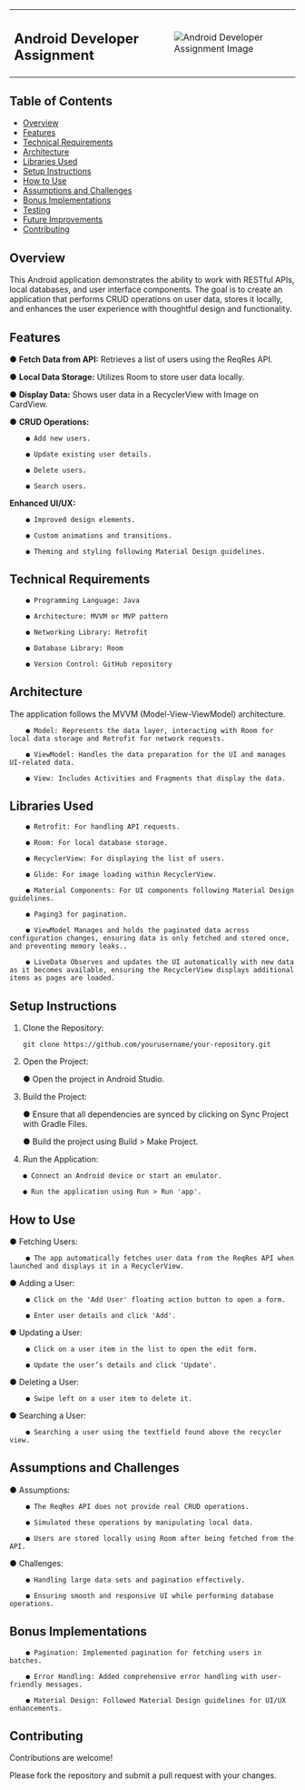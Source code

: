 <table>
<tr>
<td>

## Android Developer Assignment

</td>
<td>

<img src="https://encrypted-tbn0.gstatic.com/images?q=tbn:ANd9GcT2oS8IZc-LuWk9ZsLUx8_de1AnL47_vxjS1abc-b5fx1jd8kFP_FKwayC0gtJtLxowcYo&usqp=CAU" alt="Android Developer Assignment Image" />

</td>
</tr>
</table>

## Table of Contents

- [Overview](#overview)
- [Features](#features)
- [Technical Requirements](#technical-requirements)
- [Architecture](#architecture)
- [Libraries Used](#libraries-used)
- [Setup Instructions](#setup-instructions)
- [How to Use](#how-to-use)
- [Assumptions and Challenges](#assumptions-and-challenges)
- [Bonus Implementations](#bonus-implementations)
- [Testing](#testing)
- [Future Improvements](#future-improvements)
- [Contributing](#contributing)

## Overview

This Android application demonstrates the ability to work with RESTful APIs, local databases, and user interface components. The goal is to create an application that performs CRUD operations on user data, stores it locally, and enhances the user experience with thoughtful design and functionality.

## Features

● <b>Fetch Data from API:</b> Retrieves a list of users using the ReqRes API.

● <b>Local Data Storage:</b> Utilizes Room to store user data locally.

● <b>Display Data:</b> Shows user data in a RecyclerView with Image on CardView.

● <b>CRUD Operations:</b>

        ● Add new users.

        ● Update existing user details.

        ● Delete users.

        ● Search users.

<b>Enhanced UI/UX:</b>

        ● Improved design elements.

        ● Custom animations and transitions.

        ● Theming and styling following Material Design guidelines.

## Technical Requirements

        ● Programming Language: Java

        ● Architecture: MVVM or MVP pattern

        ● Networking Library: Retrofit

        ● Database Library: Room

        ● Version Control: GitHub repository

## Architecture

The application follows the MVVM (Model-View-ViewModel) architecture.

        ● Model: Represents the data layer, interacting with Room for local data storage and Retrofit for network requests.

        ● ViewModel: Handles the data preparation for the UI and manages UI-related data.

        ● View: Includes Activities and Fragments that display the data.

## Libraries Used

        ● Retrofit: For handling API requests.

        ● Room: For local database storage.

        ● RecyclerView: For displaying the list of users.

        ● Glide: For image loading within RecyclerView.

        ● Material Components: For UI components following Material Design guidelines.

        ● Paging3 for pagination.

        ● ViewModel Manages and holds the paginated data across configuration changes, ensuring data is only fetched and stored once, and preventing memory leaks..

        ● LiveData Observes and updates the UI automatically with new data as it becomes available, ensuring the RecyclerView displays additional items as pages are loaded.

## Setup Instructions

1.  Clone the Repository:

        git clone https://github.com/yourusername/your-repository.git

2.  Open the Project:

    ● Open the project in Android Studio.

3.  Build the Project:

    ● Ensure that all dependencies are synced by clicking on Sync Project with
    Gradle Files.

    ● Build the project using Build > Make Project.

4.  Run the Application:

        ● Connect an Android device or start an emulator.

        ● Run the application using Run > Run 'app'.

## How to Use

● Fetching Users:

        ● The app automatically fetches user data from the ReqRes API when launched and displays it in a RecyclerView.

● Adding a User:

        ● Click on the 'Add User' floating action button to open a form.

        ● Enter user details and click 'Add'.

● Updating a User:

        ● Click on a user item in the list to open the edit form.

        ● Update the user’s details and click 'Update'.

● Deleting a User:

        ● Swipe left on a user item to delete it.

● Searching a User:

        ● Searching a user using the textfield found above the recycler view.

## Assumptions and Challenges

● Assumptions:

        ● The ReqRes API does not provide real CRUD operations.

        ● Simulated these operations by manipulating local data.

        ● Users are stored locally using Room after being fetched from the API.

● Challenges:

        ● Handling large data sets and pagination effectively.

        ● Ensuring smooth and responsive UI while performing database operations.

## Bonus Implementations

        ● Pagination: Implemented pagination for fetching users in batches.

        ● Error Handling: Added comprehensive error handling with user-friendly messages.

        ● Material Design: Followed Material Design guidelines for UI/UX enhancements.

## Contributing

Contributions are welcome!

Please fork the repository and submit a pull request with your changes.
